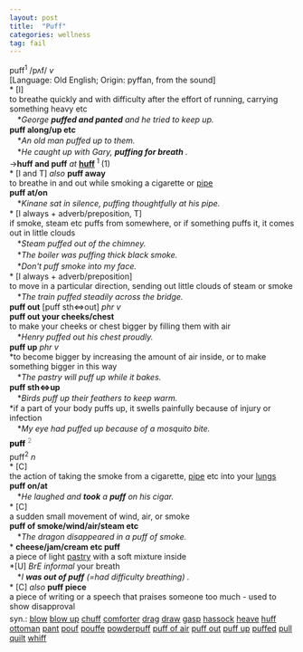```yaml
---
layout: post
title:  "Puff"
categories: wellness
tag: fail
---
```

<DIV style="MARGIN: 0px 0px 5px">puff<SUP>1</SUP> /pʌf/ <I>v</I> <BR>[Language: Old English; Origin: pyffan, from the sound]<BR>* [I] <BR>to breathe quickly and with difficulty after the effort of running, carrying something heavy etc<BR>　*<I>George <B>puffed and panted</B> and he tried to keep up.</I><BR><B>puff along/up etc</B><BR>　*<I>An old man puffed up to them.</I><BR>　*<I>He caught up with Gary, <B>puffing for breath</B> .</I><BR>→<B>huff and puff</B> <I>at</I> <B><A href="{{ site.baseurl }}/huff"><U>huff</U></A> </B><SUP>1 </SUP>(1)<BR>* [I and T] <I>also</I> <B>puff away</B> <BR>to breathe in and out while smoking a cigarette or <A href="{{ site.baseurl }}/pipe"><U>pipe</U></A><BR><B>puff at/on</B><BR>　*<I>Kinane sat in silence, puffing thoughtfully at his pipe.</I><BR>* [I always + adverb/preposition, T] <BR>if smoke, steam etc puffs from somewhere, or if something puffs it, it comes out in little clouds<BR>　*<I>Steam puffed out of the chimney.</I><BR>　*<I>The boiler was puffing thick black smoke.</I><BR>　*<I>Don't puff smoke into my face.</I><BR>* [I always + adverb/preposition] <BR>to move in a particular direction, sending out little clouds of steam or smoke<BR>　*<I>The train puffed steadily across the bridge.</I><BR><B>puff out</B> [puff sth⇔out] <I>phr v</I><BR><B>puff out your cheeks/chest</B><BR>to make your cheeks or chest bigger by filling them with air<BR>　*<I>Henry puffed out his chest proudly.</I><BR><B>puff up</B> <I>phr v</I><BR>*to become bigger by increasing the amount of air inside, or to make something bigger in this way<BR>　*<I>The pastry will puff up while it bakes.</I><BR><B>puff sth⇔up</B><BR>　*<I>Birds puff up their feathers to keep warm.</I><BR>*if a part of your body puffs up, it swells painfully because of injury or infection<BR>　*<I>My eye had puffed up because of a mosquito bite.</I></DIV>
<DIV style="COLOR: #808080; MARGIN: 0px 0px 5px; LINE-HEIGHT: normal"><SPAN style="FONT-SIZE: 10.5pt; COLOR: #000000; LINE-HEIGHT: normal"><B>puff</B></SPAN> <SUP style="FONT-SIZE: 83%; LINE-HEIGHT: normal">2</SUP> </DIV>
<DIV style="MARGIN: 0px 0px 5px">puff<SUP>2</SUP> <I>n</I> <BR>* [C] <BR>the action of taking the smoke from a cigarette, <A href="{{ site.baseurl }}/pipe"><U>pipe</U></A> etc into your <A href="{{ site.baseurl }}/lung"><U>lungs</U></A><BR><B>puff on/at</B><BR>　*<I>He laughed and <B>took</B> a <B>puff</B> on his cigar.</I><BR>* [C] <BR>a sudden small movement of wind, air, or smoke<BR><B>puff of smoke/wind/air/steam etc</B><BR>　*<I>The dragon disappeared in a puff of smoke.</I><BR>* <B>cheese/jam/cream etc puff</B><BR>a piece of light <A href="{{ site.baseurl }}/pastry"><U>pastry</U></A> with a soft mixture inside<BR>*[U] <I>BrE informal</I> your breath<BR>　*<I>I <B>was out of puff</B> (=had difficulty breathing) .</I><BR>* [C] <I>also</I> <B>puff piece</B> <BR>a piece of writing or a speech that praises someone too much - used to show disapproval</DIV>
<DIV style="MARGIN: 0px 0px 5px">
<DIV style="MARGIN: 4px 0px">syn.: <A href="{{ site.baseurl }}/blow"><U>blow</U></A> <A href="{{ site.baseurl }}/blow%20up"><U>blow up</U></A> <A href="{{ site.baseurl }}/chuff"><U>chuff</U></A> <A href="{{ site.baseurl }}/comforter"><U>comforter</U></A> <A href="{{ site.baseurl }}/drag"><U>drag</U></A> <A href="{{ site.baseurl }}/draw"><U>draw</U></A> <A href="{{ site.baseurl }}/gasp"><U>gasp</U></A> <A href="{{ site.baseurl }}/hassock"><U>hassock</U></A> <A href="{{ site.baseurl }}/heave"><U>heave</U></A> <A href="{{ site.baseurl }}/huff"><U>huff</U></A> <A href="{{ site.baseurl }}/ottoman"><U>ottoman</U></A> <A href="{{ site.baseurl }}/pant"><U>pant</U></A> <A href="{{ site.baseurl }}/pouf"><U>pouf</U></A> <A href="{{ site.baseurl }}/pouffe"><U>pouffe</U></A> <A href="{{ site.baseurl }}/powderpuff"><U>powderpuff</U></A> <A href="{{ site.baseurl }}/puff%20of%20air"><U>puff of air</U></A> <A href="{{ site.baseurl }}/puff%20out"><U>puff out</U></A> <A href="{{ site.baseurl }}/puff%20up"><U>puff up</U></A> <A href="{{ site.baseurl }}/puffed"><U>puffed</U></A> <A href="{{ site.baseurl }}/pull"><U>pull</U></A> <A href="{{ site.baseurl }}/quilt"><U>quilt</U></A> <A href="{{ site.baseurl }}/whiff"><U>whiff</U></A></DIV></DIV>
